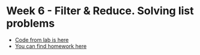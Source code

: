 # Week 6 - Filter & Reduce. Solving list problems

* [Code from lab is here](lab.rkt)
* [You can find homework here](homework/)
